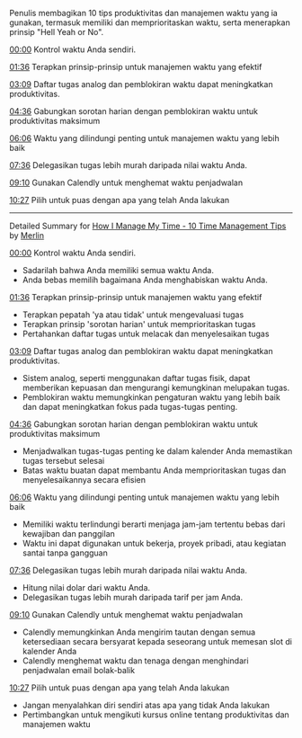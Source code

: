 Penulis membagikan 10 tips produktivitas dan manajemen waktu yang ia gunakan, termasuk memiliki dan memprioritaskan waktu, serta menerapkan prinsip "Hell Yeah or No".

[00:00](https://www.youtube.com/watch?v=iONDebHX9qk&t=0) Kontrol waktu Anda sendiri.

[01:36](https://www.youtube.com/watch?v=iONDebHX9qk&t=96) Terapkan prinsip-prinsip untuk manajemen waktu yang efektif

[03:09](https://www.youtube.com/watch?v=iONDebHX9qk&t=189) Daftar tugas analog dan pemblokiran waktu dapat meningkatkan produktivitas.

[04:36](https://www.youtube.com/watch?v=iONDebHX9qk&t=276) Gabungkan sorotan harian dengan pemblokiran waktu untuk produktivitas maksimum

[06:06](https://www.youtube.com/watch?v=iONDebHX9qk&t=366) Waktu yang dilindungi penting untuk manajemen waktu yang lebih baik

[07:36](https://www.youtube.com/watch?v=iONDebHX9qk&t=456) Delegasikan tugas lebih murah daripada nilai waktu Anda.

[09:10](https://www.youtube.com/watch?v=iONDebHX9qk&t=550) Gunakan Calendly untuk menghemat waktu penjadwalan

[10:27](https://www.youtube.com/watch?v=iONDebHX9qk&t=627) Pilih untuk puas dengan apa yang telah Anda lakukan

---------------------------------

Detailed Summary for [How I Manage My Time - 10 Time Management Tips](https://www.youtube.com/watch?v=iONDebHX9qk) by [Merlin](https://merlin.foyer.work/)

[00:00](https://www.youtube.com/watch?v=iONDebHX9qk&t=0) Kontrol waktu Anda sendiri.
- Sadarilah bahwa Anda memiliki semua waktu Anda.
- Anda bebas memilih bagaimana Anda menghabiskan waktu Anda.

[01:36](https://www.youtube.com/watch?v=iONDebHX9qk&t=96) Terapkan prinsip-prinsip untuk manajemen waktu yang efektif
- Terapkan pepatah 'ya atau tidak' untuk mengevaluasi tugas
- Terapkan prinsip 'sorotan harian' untuk memprioritaskan tugas
- Pertahankan daftar tugas untuk melacak dan menyelesaikan tugas

[03:09](https://www.youtube.com/watch?v=iONDebHX9qk&t=189) Daftar tugas analog dan pemblokiran waktu dapat meningkatkan produktivitas.
- Sistem analog, seperti menggunakan daftar tugas fisik, dapat memberikan kepuasan dan mengurangi kemungkinan melupakan tugas.
- Pemblokiran waktu memungkinkan pengaturan waktu yang lebih baik dan dapat meningkatkan fokus pada tugas-tugas penting.

[04:36](https://www.youtube.com/watch?v=iONDebHX9qk&t=276) Gabungkan sorotan harian dengan pemblokiran waktu untuk produktivitas maksimum
- Menjadwalkan tugas-tugas penting ke dalam kalender Anda memastikan tugas tersebut selesai
- Batas waktu buatan dapat membantu Anda memprioritaskan tugas dan menyelesaikannya secara efisien

[06:06](https://www.youtube.com/watch?v=iONDebHX9qk&t=366) Waktu yang dilindungi penting untuk manajemen waktu yang lebih baik
- Memiliki waktu terlindungi berarti menjaga jam-jam tertentu bebas dari kewajiban dan panggilan
- Waktu ini dapat digunakan untuk bekerja, proyek pribadi, atau kegiatan santai tanpa gangguan

[07:36](https://www.youtube.com/watch?v=iONDebHX9qk&t=456) Delegasikan tugas lebih murah daripada nilai waktu Anda.
- Hitung nilai dolar dari waktu Anda.
- Delegasikan tugas lebih murah daripada tarif per jam Anda.

[09:10](https://www.youtube.com/watch?v=iONDebHX9qk&t=550) Gunakan Calendly untuk menghemat waktu penjadwalan
- Calendly memungkinkan Anda mengirim tautan dengan semua ketersediaan secara bersyarat kepada seseorang untuk memesan slot di kalender Anda
- Calendly menghemat waktu dan tenaga dengan menghindari penjadwalan email bolak-balik

[10:27](https://www.youtube.com/watch?v=iONDebHX9qk&t=627) Pilih untuk puas dengan apa yang telah Anda lakukan
- Jangan menyalahkan diri sendiri atas apa yang tidak Anda lakukan
- Pertimbangkan untuk mengikuti kursus online tentang produktivitas dan manajemen waktu